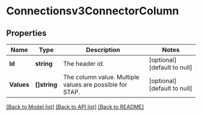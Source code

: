 # Connectionsv3ConnectorColumn

## Properties
Name | Type | Description | Notes
------------ | ------------- | ------------- | -------------
**Id** | **string** | The header id. | [optional] [default to null]
**Values** | **[]string** | The column value. Multiple values are possible for STAP. | [optional] [default to null]

[[Back to Model list]](../README.md#documentation-for-models) [[Back to API list]](../README.md#documentation-for-api-endpoints) [[Back to README]](../README.md)

